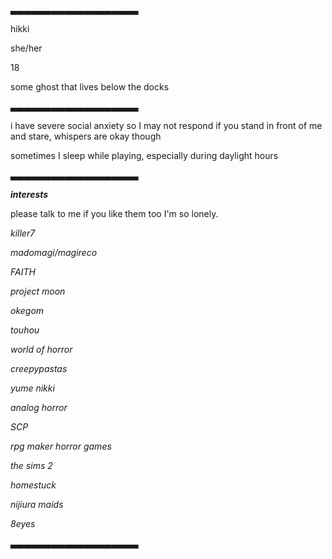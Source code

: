 ▃▃▃▃▃▃▃▃▃▃▃▃▃▃▃▃▃▃▃

hikki
 
she/her

18

some ghost that lives below the docks

▃▃▃▃▃▃▃▃▃▃▃▃▃▃▃▃▃▃▃

i have severe social anxiety so I may not respond if you stand in front of me and stare, whispers are okay though

sometimes I sleep while playing, especially during daylight hours

▃▃▃▃▃▃▃▃▃▃▃▃▃▃▃▃▃▃▃

***interests***

please talk to me if you like them too I'm so lonely.

*killer7*

*madomagi/magireco*

*FAITH*

*project moon*

*okegom*

*touhou*

*world of horror*

*creepypastas*

*yume nikki*

*analog horror*

*SCP*

*rpg maker horror games*

*the sims 2*

*homestuck*

*nijiura maids*

*8eyes*

▃▃▃▃▃▃▃▃▃▃▃▃▃▃▃▃▃▃▃

<!---
000nanashi/000nanashi is a ✨ special ✨ repository because its `README.md` (this file) appears on your GitHub profile.
You can click the Preview link to take a look at your changes.
--->
